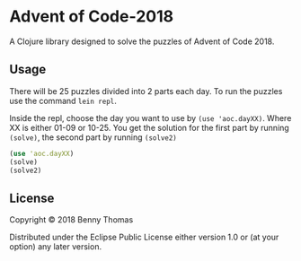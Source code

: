 # Advent of Code-2018

A Clojure library designed to solve the puzzles of Advent of Code 2018.

## Usage

There will be 25 puzzles divided into 2 parts each day. To run the puzzles use the command ```lein repl```.

Inside the repl, choose the day you want to use by ```(use 'aoc.dayXX)```. Where XX is either 01-09 or 10-25. You get the solution for the first part by running ```(solve)```, the second part by running ```(solve2)```

``` clojure
(use 'aoc.dayXX)
(solve)
(solve2)
```

## License

Copyright © 2018 Benny Thomas

Distributed under the Eclipse Public License either version 1.0 or (at
your option) any later version.
